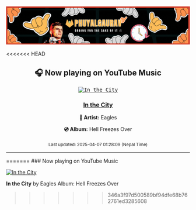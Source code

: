 [<img alt="GITRUV" src="assets/GITRUV.gif">](#)

<!-- YOUTUBE-MUSIC-START -->
<<<<<<< HEAD
<div align='center'>

## 🎧 Now playing on YouTube Music

<kbd>

[![In the City](https://lastfm.freetls.fastly.net/i/u/174s/ec559161068a480699519195e06af1e7.png)](https://lastfm.freetls.fastly.net/i/u/174s/ec559161068a480699519195e06af1e7.png)

</kbd>

### [In the City](https://www.youtube.com/results?search_query=Eagles%20In%20the%20City)

**🎤 Artist:** Eagles

**💿 Album:** Hell Freezes Over

<sub>Last updated: 2025-04-07 01:28:09 (Nepal Time)</sub>

</div>

<!-- YOUTUBE-MUSIC-END -->
<hr>
=======
### Now playing on YouTube Music

[![In the City](https://lastfm.freetls.fastly.net/i/u/174s/ec559161068a480699519195e06af1e7.png)](https://lastfm.freetls.fastly.net/i/u/174s/ec559161068a480699519195e06af1e7.png)

**In the City** by Eagles
Album: Hell Freezes Over

<!-- YOUTUBE-MUSIC-END -->
>>>>>>> 346a3f97d500589bf94dfe68b762761ed3285608

